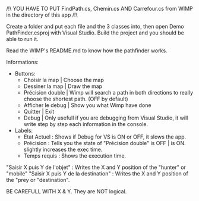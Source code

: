 /!\ YOU HAVE TO PUT FindPath.cs, Chemin.cs AND Carrefour.cs from WIMP in the directory of this app /!\

Create a folder and put each file and the 3 classes into, then open Demo PathFinder.csproj with Visual Studio.
Build the project and you should be able to run it.

Read the WIMP's README.md to know how the pathfinder works.

Informations:

- Buttons:
    - Choisir la map | Choose the map
    - Dessiner la map | Draw the map
    - Précision double | Wimp will search a path in both directions to really choose the shortest path. (OFF by default)
    - Afficher le debug | Show you what Wimp have done
    - Quitter | Exit
    - Debug | Only usefull if you are debugging from Visual Studio, it will write step by step each information in the console.
- Labels:
    - Etat Actuel : Shows if Debug for VS is ON or OFF, it slows the app.
    - Précision : Tells you the state of "Précision double" <normal> is OFF | <double> is ON. slightly increases the exec time.
    - Temps requis : Shows the execution time.

"Saisir X puis Y de l'objet" : Writes the X and Y position of the "hunter" or "mobile"
"Saisir X puis Y de la destination" : Writes the X and Y position of the "prey or "destination".

BE CAREFULL WITH X & Y. They are NOT logical.

